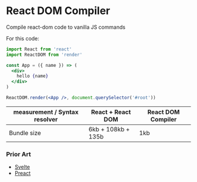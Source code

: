 # React DOM Compiler

Compile react-dom code to vanilla JS commands

For this code:

```jsx
import React from 'react'
import ReactDOM from 'render'

const App = ({ name }) => (
  <div>
    hello {name}
  </div>
)

ReactDOM.render(<App />, document.querySelector('#root'))
```

| measurement / Syntax resolver | React + React DOM   | React DOM Compiler |
| ---                           | ---                 | ---                |
| Bundle size                   | 6kb + 108kb + 135b  | 1kb                |


### Prior Art
 - [Svelte](https://svelte.technology/)
 - [Preact](https://github.com/developit/preact)
